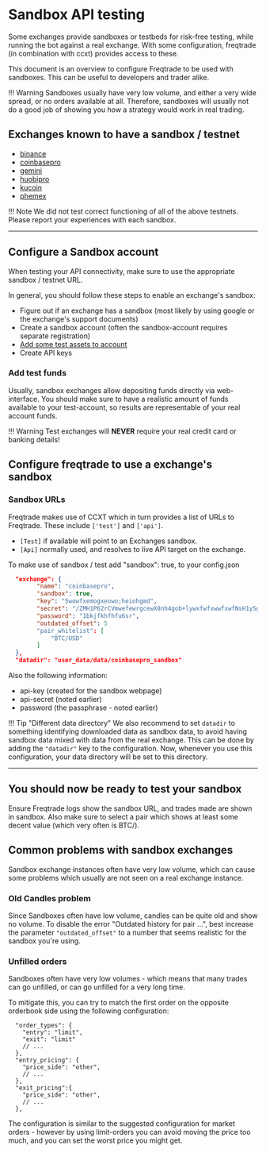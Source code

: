 # Sandbox API testing

Some exchanges provide sandboxes or testbeds for risk-free testing, while running the bot against a real exchange.
With some configuration, freqtrade (in combination with ccxt) provides access to these.

This document is an overview to configure Freqtrade to be used with sandboxes.
This can be useful to developers and trader alike.

!!! Warning
    Sandboxes usually have very low volume, and either a very wide spread, or no orders available at all.
    Therefore, sandboxes will usually not do a good job of showing you how a strategy would work in real trading.

## Exchanges known to have a sandbox / testnet

* [binance](https://testnet.binance.vision/)
* [coinbasepro](https://public.sandbox.pro.coinbase.com)
* [gemini](https://exchange.sandbox.gemini.com/)
* [huobipro](https://www.testnet.huobi.pro/)
* [kucoin](https://sandbox.kucoin.com/)
* [phemex](https://testnet.phemex.com/) 

!!! Note
    We did not test correct functioning of all of the above testnets. Please report your experiences with each sandbox.

---

## Configure a Sandbox account

When testing your API connectivity, make sure to use the appropriate sandbox / testnet URL.

In general, you should follow these steps to enable an exchange's sandbox:

* Figure out if an exchange has a sandbox (most likely by using google or the exchange's support documents)
* Create a sandbox account (often the sandbox-account requires separate registration)
* [Add some test assets to account](#add-test-funds)
* Create API keys

### Add test funds

Usually, sandbox exchanges allow depositing funds directly via web-interface.
You should make sure to have a realistic amount of funds available to your test-account, so results are representable of your real account funds.

!!! Warning
    Test exchanges will **NEVER** require your real credit card or banking details!

## Configure freqtrade to use a exchange's sandbox

### Sandbox URLs

Freqtrade makes use of CCXT which in turn provides a list of URLs to Freqtrade.
These include `['test']` and `['api']`.

* `[Test]` if available will point to an Exchanges sandbox.
* `[Api]` normally used, and resolves to live API target on the exchange.

To make use of sandbox / test add "sandbox": true, to your config.json

```json
  "exchange": {
        "name": "coinbasepro",
        "sandbox": true,
        "key": "5wowfxemogxeowo;heiohgmd",
        "secret": "/ZMH1P62rCVmwefewrgcewX8nh4gob+lywxfwfxwwfxwfNsH1ySgvWCUR/w==",
        "password": "1bkjfkhfhfu6sr",
        "outdated_offset": 5
        "pair_whitelist": [
            "BTC/USD"
        ]
  },
  "datadir": "user_data/data/coinbasepro_sandbox"
```

Also the following information:

* api-key (created for the sandbox webpage)
* api-secret (noted earlier)
* password (the passphrase - noted earlier)

!!! Tip "Different data directory"
    We also recommend to set `datadir` to something identifying downloaded data as sandbox data, to avoid having sandbox data mixed with data from the real exchange.
    This can be done by adding the `"datadir"` key to the configuration.
    Now, whenever you use this configuration, your data directory will be set to this directory.

---

## You should now be ready to test your sandbox

Ensure Freqtrade logs show the sandbox URL, and trades made are shown in sandbox. Also make sure to select a pair which shows at least some decent value (which very often is BTC/<somestablecoin>).

## Common problems with sandbox exchanges

Sandbox exchange instances often have very low volume, which can cause some problems which usually are not seen on a real exchange instance.

### Old Candles problem

Since Sandboxes often have low volume, candles can be quite old and show no volume.
To disable the error "Outdated history for pair ...", best increase the parameter `"outdated_offset"` to a number that seems realistic for the sandbox you're using.

### Unfilled orders

Sandboxes often have very low volumes - which means that many trades can go unfilled, or can go unfilled for a very long time.

To mitigate this, you can try to match the first order on the opposite orderbook side using the following configuration:

``` jsonc
  "order_types": {
    "entry": "limit",
    "exit": "limit"
    // ...
  },
  "entry_pricing": {
    "price_side": "other",
    // ...
  },
  "exit_pricing":{
    "price_side": "other",
    // ...
  },
  ```

  The configuration is similar to the suggested configuration for market orders - however by using limit-orders you can avoid moving the price too much, and you can set the worst price you might get.
